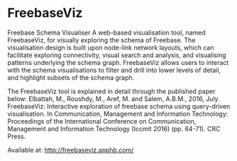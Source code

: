 # FreebaseViz
Freebase Schema Visualiser
A web-based visualisation tool, named FreebaseViz, for visually exploring the schema of Freebase. 
The visualisation design is built upon node-link network layouts, which can facilitate exploring connectivity, visual search and analysis, and visualising patterns underlying the schema graph. 
FreebaseViz allows users to interact with the schema visualisations to filter and drill into lower levels of detail, and highlight subsets of the schema graph.

The FreebaseViz tool is explained in detail through the published paper below:
Elbattah, M., Roushdy, M., Aref, M. and Salem, A.B.M., 2016, July. FreebaseViz: Interactive exploration of freebase schema using query-driven visualisation. In Communication, Management and Information Technology: Proceedings of the International Conference on Communication, Management and Information Technology (Iccmit 2016) (pp. 64-71). CRC Press.

Available at:
http://freebaseviz.apphb.com/
